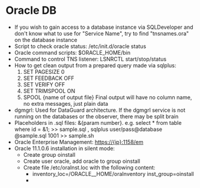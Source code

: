 # Oracle DB

* If you wish to gain access to a database instance via SQLDeveloper and don't know what to use for "Service Name", try to find "tnsnames.ora" on the database instance
* Script to check oracle status: /etc/init.d/oracle status
* Oracle command scripts: $ORACLE\_HOME/bin
* Command to control TNS listener: LSNRCTL start/stop/status
* How to get clean output from a prepared query made via sqlplus:
  1. SET PAGESIZE 0
  2. SET FEEDBACK OFF
  3. SET VERIFY OFF
  4. SET TRIMSPOOL ON
  5. SPOOL {name of output file}
     Final output will have no column name, no extra messages, just plain data
* dgmgrl: Used for DataGuard architecture. If the dgmgrl service is not running on the databases or the observer, there may be split brain
* Placeholders in .sql files: &{param number}. e.g. select \* from table where id = &1; &gt;&gt; sample.sql , sqlplus user/pass@database @sample.sql 1001 &gt;&gt; sample.sh
* Oracle Enterprise Management: [https://{ip}:1158/em](https://{ip}:1158/em)
* Oracle 11.1.0.6 installation in silent mode:
  * Create group oinstall
  * Create user oracle, add oracle to group oinstall
  * Create file /etc/oraInst.loc with the following content:
    * inventory_loc=/ORACLE_\_HOME/oraInventory
      inst\_group=oinstall
    * 



